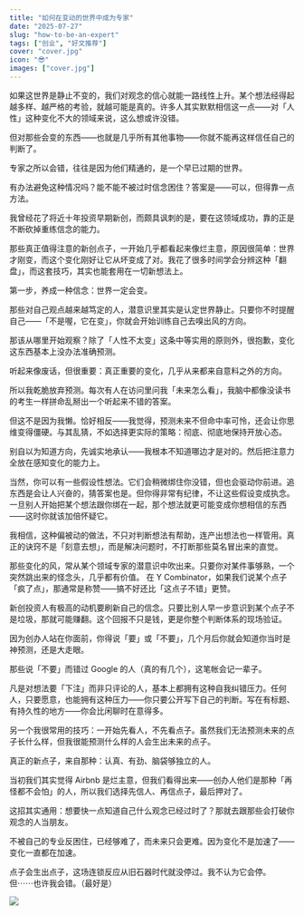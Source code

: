 ```yaml
---
title: "如何在变动的世界中成为专家"
date: "2025-07-27"
slug: "how-to-be-an-expert"
tags: ["创业", "好文推荐"]
cover: "cover.jpg"
icon: "😎"
images: ["cover.jpg"]
---
```

如果这世界是静止不变的，我们对观念的信心就能一路线性上升。某个想法经得起越多样、越严格的考验，就越可能是真的。许多人其实默默相信这一点——对「人性」这种变化不大的领域来说，这么想或许没错。



但对那些会变的东西——也就是几乎所有其他事物——你就不能再这样信任自己的判断了。



专家之所以会错，往往是因为他们精通的，是一个早已过期的世界。



有办法避免这种情况吗？能不能不被过时信念困住？答案是——可以，但得靠一点方法。



我曾经花了将近十年投资早期新创，而颇具讽刺的是，要在这领域成功，靠的正是不断砍掉重练信念的能力。



那些真正值得注意的新创点子，一开始几乎都看起来像烂主意，原因很简单：世界才刚变，而这个变化刚好让它从坏变成了对。我花了很多时间学会分辨这种「翻盘」，而这套技巧，其实也能套用在一切新想法上。



第一步，养成一种信念：世界一定会变。



那些对自己观点越来越笃定的人，潜意识里其实是认定世界静止。只要你不时提醒自己——「不是喔，它在变」，你就会开始训练自己去嗅出风的方向。



那该从哪里开始观察？除了「人性不太变」这条中等实用的原则外，很抱歉，变化这东西基本上没办法准确预测。



听起来像废话，但很重要：真正重要的变化，几乎从来都来自意料之外的方向。



所以我乾脆放弃预测。每次有人在访问里问我「未来怎么看」，我脑中都像没读书的考生一样拼命乱掰出一个听起来不错的答案。



但这不是因为我懒。恰好相反——我觉得，预测未来不但命中率可怜，还会让你思维变得僵硬。与其乱猜，不如选择更实际的策略：彻底、彻底地保持开放心态。



别自以为知道方向，先诚实地承认——我根本不知道哪边才是对的。然后把注意力全放在感知变化的能力上。



当然，你可以有一些假设性想法。它们会稍微绑住你没错，但也会驱动你前进。追东西是会让人兴奋的，猜答案也是。但你得非常有纪律，不让这些假设变成执念。
一旦别人开始把某个想法跟你绑在一起，那个想法就更可能变成你想相信的东西——这时你就该加倍怀疑它。



我相信，这种偏被动的做法，不只对判断想法有帮助，连产出想法也一样管用。真正的诀窍不是「刻意去想」，而是解决问题时，不打断那些莫名冒出来的直觉。



那些变化的风，常从某个领域专家的潜意识中吹出来。只要你对某件事够熟，一个突然跳出来的怪念头，几乎都有价值。
在 Y Combinator，如果我们说某个点子「疯了点」，那通常是称赞——搞不好还比「这点子不错」更赞。



新创投资人有极高的动机要刷新自己的信念。只要比别人早一步意识到某个点子不是垃圾，那就可能赚翻。这个回报不只是钱，更是你整个判断体系的现场验证。



因为创办人站在你面前，你得说「要」或「不要」，几个月后你就会知道你当时是神预测，还是大走眼。



那些说「不要」而错过 Google 的人（真的有几个），这笔帐会记一辈子。



凡是对想法要「下注」而非只评论的人，基本上都拥有这种自我纠错压力。任何人，只要愿意，也能拥有这种压力——你只要公开写下自己的判断。写在有标题、有持久性的地方——你会比闲聊时在意得多。



另一个我很常用的技巧：一开始先看人，不先看点子。虽然我们无法预测未来的点子长什么样，但我很能预测什么样的人会生出未来的点子。



真正的新点子，来自那种：认真、有劲、脑袋够独立的人。



当初我们其实觉得 Airbnb 是烂主意，但我们看得出来——创办人他们是那种「再怪都不会怕」的人，所以我们选择先信人、再信点子，最后押对了。



这招其实通用：想要快一点知道自己什么观念已经过时了？那就去跟那些会打破你观念的人当朋友。



不被自己的专业反困住，已经够难了，而未来只会更难。因为变化不是加速了——变化一直都在加速。



点子会生出点子，这场连锁反应从旧石器时代就没停过。我不认为它会停。
但⋯⋯也许我会错。（最好是）




![](https://prod-files-secure.s3.us-west-2.amazonaws.com/112d0858-5090-4d34-a606-b75eb8d65fd2/46476355-9cf3-4e99-9b7a-3531bc426380/1000202064.png?X-Amz-Algorithm=AWS4-HMAC-SHA256&X-Amz-Content-Sha256=UNSIGNED-PAYLOAD&X-Amz-Credential=ASIAZI2LB466TZMSI6V7%2F20251021%2Fus-west-2%2Fs3%2Faws4_request&X-Amz-Date=20251021T101436Z&X-Amz-Expires=3600&X-Amz-Security-Token=IQoJb3JpZ2luX2VjEFkaCXVzLXdlc3QtMiJIMEYCIQDzPpiShv798ZcGPgoBA68T3zDroUfiI7Tdy19D1JwnJgIhAPYvnsmsAul0Y%2FNbqsvHNjh9062sjgTKBf3NRZ44r34WKv8DCBIQABoMNjM3NDIzMTgzODA1Igxvh7rNwnjfkr4JZ%2Fcq3ANJ7IOcnj5x9z%2FP111h13hY9mdhkb2iXlrl6D39i13xYe4%2BaKlCUAS1yLdFXrYz6VT%2BosHVCNfrMrg050QaYElP2yaWbkBc%2BjSHGHwjrKUmT9YaijlZp4UPs46uiHrR%2BUAJlHIf8lkuniqctJXRqTBiRQ0ayym5TjIskXhYX2LvkKeK7xN0sTUWwGFugElZRkSoXkExsHJDTeqoUkGmOsFXxyCivjTbDj%2FrfM4JQyNQRIGGNJs%2FvV4xTRB7wKBhXBECQQxzBvIFVvvor3503Om7kmXE1DWqW9FeVCBdCaDxO4a2p3MgXN2vpQgOM05XRVN1huGUXvk%2FSW88KwrJKvqNV0PxlFlP6nDXvZZDyyDiOsfMXQ2lIACKkTlqSpP4fyuwyxN3BieYuflfbvEs2hA%2Bld%2B0%2FSKE410FaMtdWNeXRWmY1gfmF2FxuQKG%2FtxHmlhbGOIGry8AgcRSWQ%2FewDWnRI7WwvQhqCtfJgQpxcavyHjDaq1KYdkiC%2BNyRnbqxztWXuitaBcZz32%2FpZigmlcca71QHsgkJB33Z2aEYrNnm3xQeY%2BgzzhPaRXtY%2FBwswSQHhsSQT9fKN6lERpyn4mN1aFltZjYi6vO5wT4etKrcrS0Prqn7S4xeJvgEDDkk93HBjqkAXUHas4P%2BuMczd8IKC8WcRzHlDMmdVF9tJPCFn4St70hXtx1E4XknoGWfqc4OvC2gqyCxsakiNSnpSh%2FAV2pZQjlmBEjBOoPSqObOb9iqy4qmzwNpBidXiIZ2UpfvbAgmVrGJwd1almI2EGMyo1gjs%2FCFroeuVlT0XzTR82KVfPOnn3yYP9gEbBD93DtLeZ3YfctDFDU%2F%2BMu20DrL93ZY6%2B0cglX&X-Amz-Signature=c57bf64742a5c78a9c1bcdd5abb8678a792f6b505714b07452dd7e122036a9df&X-Amz-SignedHeaders=host&x-amz-checksum-mode=ENABLED&x-id=GetObject)

